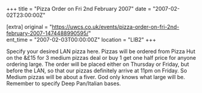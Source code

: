 +++
title = "Pizza Order on Fri 2nd February 2007"
date = "2007-02-02T23:00:00Z"

[extra]
original = "https://uwcs.co.uk/events/pizza-order-on-fri-2nd-february-2007-1474488990595/"    
ent_time = "2007-02-03T00:00:00Z"
location = "LIB2"
+++

Specify your desired LAN pizza here. Pizzas will be ordered from Pizza Hut on the &£15 for 3 medium pizzas deal or buy 1 get one half price for anyone ordering large. The order will be placed either on Thursday or Friday, but before the LAN, so that our pizzas definitely arrive at 11pm on Friday. So Medium pizzas will be about a fiver. God only knows what large will be. Remember to specify Deep Pan/Italian bases.

